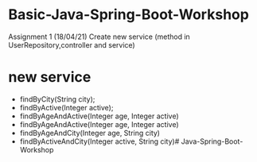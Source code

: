 # Basic-Java-Spring-Boot-Workshop
Assignment 1 (18/04/21)
Create new service (method in UserRepository,controller and service)
# new service
- findByCity(String city);
- findByActive(Integer active);
- findByAgeAndActive(Integer age, Integer active)
- findByAgeAndActive(Integer age, Integer active)
- findByAgeAndCity(Integer age, String city)
- findByActiveAndCity(Integer active, String city)# Java-Spring-Boot-Workshop

